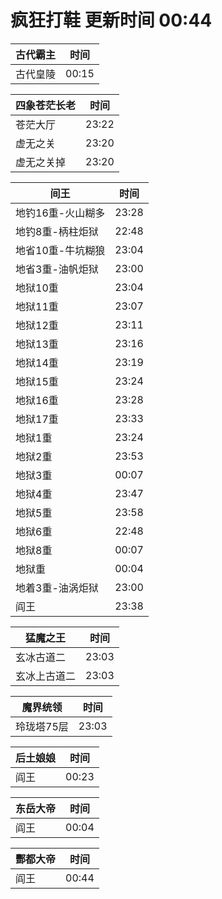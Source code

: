 # 疯狂打鞋 更新时间 00:44

| 古代霸主   | 时间    |
|--------|-------|
| 古代皇陵 | 00:15 |

| 四象苍茫长老   | 时间    |
|--------|-------|
| 苍茫大厅 | 23:22 |
| 虚无之关 | 23:20 |
| 虚无之关掉 | 23:20 |

| 间王   | 时间    |
|--------|-------|
| 地钓16重-火山糊多 | 23:28 |
| 地钓8重-柄柱炬狱 | 22:48 |
| 地省10重-牛坑糊狼 | 23:04 |
| 地省3重-油帆炬狱 | 23:00 |
| 地狱10重 | 23:04 |
| 地狱11重 | 23:07 |
| 地狱12重 | 23:11 |
| 地狱13重 | 23:16 |
| 地狱14重 | 23:19 |
| 地狱15重 | 23:24 |
| 地狱16重 | 23:28 |
| 地狱17重 | 23:33 |
| 地狱1重 | 23:24 |
| 地狱2重 | 23:53 |
| 地狱3重 | 00:07 |
| 地狱4重 | 23:47 |
| 地狱5重 | 23:58 |
| 地狱6重 | 22:48 |
| 地狱8重 | 00:07 |
| 地狱重 | 00:04 |
| 地着3重-油涡炬狱 | 23:00 |
| 阎王 | 23:38 |

| 猛魔之王   | 时间    |
|--------|-------|
| 玄冰古道二 | 23:03 |
| 玄冰上古道二 | 23:03 |

| 魔界统领   | 时间    |
|--------|-------|
| 玲珑塔75层 | 23:03 |

| 后土娘娘   | 时间    |
|--------|-------|
| 阎王 | 00:23 |

| 东岳大帝   | 时间    |
|--------|-------|
| 阎王 | 00:04 |

| 酆都大帝   | 时间    |
|--------|-------|
| 阎王 | 00:44 |